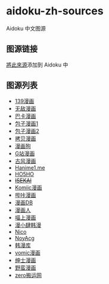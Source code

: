 # aidoku-zh-sources

Aidoku 中文图源

## 图源链接

[將此來源](https://aidoku.app/add-source-list/?url=https://raw.githubusercontent.com/suiyuran/aidoku-zh-sources/main/public/)添加到 Aidoku 中

## 图源列表

- [139漫画](https://139mh.com)
- [无敌漫画](https://www.55dmh.com)
- [巴卡漫画](https://bakamh.com)
- [包子漫画1](https://www.baozimh.com)
- [包子漫画2](https://baozimh.org)
- [拷贝漫画](https://www.mangacopy.com)
- [漫画狗](https://dogemanga.com)
- [G站漫画](https://godamh.com)
- [古风漫画](https://www.gufengmh.com)
- [Hanime1.me](https://hanime1.me/comics)
- [HO5HO](https://www.ho5ho.com)
- ~~[ISEKAI](https://isekai.ch)~~
- [Komiic漫画](https://komiic.com)
- [哔咔漫画](https://manhuabika.com)
- [漫画DB](https://www.manhuadb.com)
- [漫画人](https://www.manhuaren.com)
- [喵上漫画](https://www.miaoshangmanhua.cc)
- [漫小肆韩漫](https://www.freexcomic.com)
- [Nico](https://nicohub.cc/index?category=comic)
- [NoyAcg](https://noy1.top)
- [韩漫库](https://se8.us)
- [vomic漫画](http://www.vomicmh.com)
- [绅士漫画](https://www.wnacg.com)
- [野蛮漫画](https://yemancomic.com)
- [zero搬运网](http://www.zerobyw24.com)
